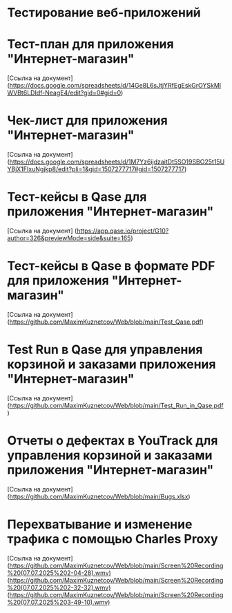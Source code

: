 # Тестирование веб-приложений

# Тест-план для приложения "Интернет-магазин"
[Ссылка на документ] (https://docs.google.com/spreadsheets/d/14Ge8L6sJtjYRfEgEskGrOYSkMIWVBt6LDIdf-NeagE4/edit?gid=0#gid=0)

# Чек-лист для приложения "Интернет-магазин"
[Ссылка на документ] (https://docs.google.com/spreadsheets/d/1M7Yz6ijdzaitDt5SO19SBO25t15UYBjX1FIxuNgjkp8/edit?pli=1&gid=1507277717#gid=1507277717)

# Тест-кейсы в Qase для приложения "Интернет-магазин"
[Ссылка на документ] (https://app.qase.io/project/G10?author=326&previewMode=side&suite=165)

# Тест-кейсы в Qase в формате PDF для приложения "Интернет-магазин"
[Ссылка на документ] (https://github.com/MaximKuznetcov/Web/blob/main/Test_Qase.pdf)

# Test Run в Qase для управления корзиной и заказами приложения "Интернет-магазин"
[Ссылка на документ] (https://github.com/MaximKuznetcov/Web/blob/main/Test_Run_in_Qase.pdf)

# Отчеты о дефектах в YouTrack для управления корзиной и заказами приложения "Интернет-магазин"
[Ссылка на документ] (https://github.com/MaximKuznetcov/Web/blob/main/Bugs.xlsx)

# Перехватывание и изменение трафика с помощью Charles Proxy
[Ссылка на документ] (https://github.com/MaximKuznetcov/Web/blob/main/Screen%20Recording%20(07.07.2025%202-04-28).wmv) (https://github.com/MaximKuznetcov/Web/blob/main/Screen%20Recording%20(07.07.2025%202-32-32).wmv) (https://github.com/MaximKuznetcov/Web/blob/main/Screen%20Recording%20(07.07.2025%203-49-10).wmv)
